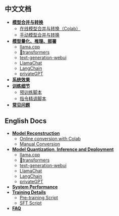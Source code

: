 ## 中文文档
- **[模型合并与转换](https://github.com/ymcui/Chinese-LLaMA-Alpaca/wiki/模型合并与转换)**
  - [在线模型合并与转换（Colab）](https://github.com/ymcui/Chinese-LLaMA-Alpaca/wiki/在线模型合并与转换)
  - [手动模型合并与转换](https://github.com/ymcui/Chinese-LLaMA-Alpaca/wiki/手动模型合并与转换)
- **[模型量化、推理、部署](https://github.com/ymcui/Chinese-LLaMA-Alpaca/wiki/模型推理与部署)**
  - [llama.cpp](https://github.com/ymcui/Chinese-LLaMA-Alpaca/wiki/llama.cpp量化部署)
  - [🤗transformers](https://github.com/ymcui/Chinese-LLaMA-Alpaca/wiki/使用Transformers推理)
  - [text-generation-webui](https://github.com/ymcui/Chinese-LLaMA-Alpaca/wiki/使用text-generation-webui搭建界面)
  - [LlamaChat](https://github.com/ymcui/Chinese-LLaMA-Alpaca/wiki/使用LlamaChat图形界面（macOS）)
  - [LangChain](https://github.com/ymcui/Chinese-LLaMA-Alpaca/wiki/与LangChain进行集成)
  - [privateGPT](https://github.com/ymcui/Chinese-LLaMA-Alpaca/wiki/使用privateGPT进行多文档问答)
- **[系统效果](https://github.com/ymcui/Chinese-LLaMA-Alpaca/wiki/系统效果)**
- **[训练细节](https://github.com/ymcui/Chinese-LLaMA-Alpaca/wiki/训练细节)**
  - [预训练脚本](https://github.com/ymcui/Chinese-LLaMA-Alpaca/wiki/预训练脚本)
  - [指令精调脚本](https://github.com/ymcui/Chinese-LLaMA-Alpaca/wiki/指令精调脚本)
- **[常见问题](https://github.com/ymcui/Chinese-LLaMA-Alpaca/wiki/常见问题)**


## English Docs
- **[Model Reconstruction](https://github.com/ymcui/Chinese-LLaMA-Alpaca/wiki/Model-Reconstruction)**
  - [Online conversion with Colab](https://github.com/ymcui/Chinese-LLaMA-Alpaca/wiki/Online-conversion-with-Colab)
  - [Manual Conversion](https://github.com/ymcui/Chinese-LLaMA-Alpaca/wiki/Manual-Conversion)
- **[Model Quantization, Inference and Deployment](https://github.com/ymcui/Chinese-LLaMA-Alpaca/wiki/Model-Inference-and-Deployment)**
  - [llama.cpp](https://github.com/ymcui/Chinese-LLaMA-Alpaca/wiki/llama.cpp-Deployment)
  - [🤗transformers](https://github.com/ymcui/Chinese-LLaMA-Alpaca/wiki/Inference-with-Transformers)
  - [text-generation-webui](https://github.com/ymcui/Chinese-LLaMA-Alpaca/wiki/text-generation-webui)
  - [LlamaChat](https://github.com/ymcui/Chinese-LLaMA-Alpaca/wiki/Using-LlamaChat-Interface)
  - [LangChain](https://github.com/ymcui/Chinese-LLaMA-Alpaca/wiki/Integrated-with-LangChain)
  - [privateGPT](https://github.com/ymcui/Chinese-LLaMA-Alpaca/wiki/Use-privateGPT-for-multi-document-QA)
- **[System Performance](https://github.com/ymcui/Chinese-LLaMA-Alpaca/wiki/System-Performance)**
- **[Training Details](https://github.com/ymcui/Chinese-LLaMA-Alpaca/wiki/Training-Details)**
  - [Pre-training Script](https://github.com/ymcui/Chinese-LLaMA-Alpaca/wiki/Pretraining-Script)
  - [SFT Script](https://github.com/ymcui/Chinese-LLaMA-Alpaca/wiki/SFT-Script)
- **[FAQ](https://github.com/ymcui/Chinese-LLaMA-Alpaca/wiki/FAQ)**
